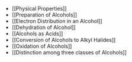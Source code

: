 - [[Physical Properties]]
- [[Preparation of Alcohols]]
- [[Electron Distribution in an Alcohol]]
- [[Dehydration of Alcohol]]
- [[Alcohols as Acids]]
- [[Conversion of Alcohols to Alkyl Halides]]
- [[Oxidation of Alcohols]]
- [[Distinction among three classes of Alcohols]]